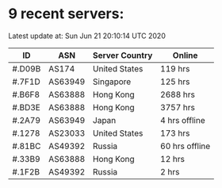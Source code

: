 # 9 recent servers:

Latest update at: Sun Jun 21 20:10:14 UTC 2020

| ID | ASN | Server Country | Online |
| -- | --- | -------------- | ------ |
| #.D09B | AS174 | United States | 119 hrs |
| #.7F1D | AS63949 | Singapore | 125 hrs |
| #.B6F8 | AS63888 | Hong Kong | 2688 hrs |
| #.BD3E | AS63888 | Hong Kong | 3757 hrs |
| #.2A79 | AS63949 | Japan | 4 hrs offline |
| #.1278 | AS23033 | United States | 173 hrs |
| #.81BC | AS49392 | Russia | 60 hrs offline |
| #.33B9 | AS63888 | Hong Kong | 12 hrs |
| #.1F2B | AS49392 | Russia | 2 hrs |

